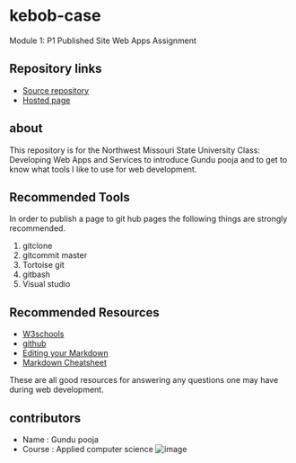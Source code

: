 # kebob-case
  Module 1: P1 Published Site Web Apps Assignment

## Repository links
- [Source repository](https://github.com/GUNDUPOOJA/kebob-case)
- [Hosted page](https://github.com/GUNDUPOOJA/kebob-case/edit/master/README.md)

## about
This repository is for the Northwest Missouri State University Class: Developing Web Apps and Services to introduce Gundu pooja and to get to know what tools I like to use for web development.

## Recommended Tools
In order to publish a page to git hub pages the following things are strongly recommended.
1. gitclone
1. gitcommit master
1. Tortoise git
1. gitbash
1. Visual studio



## Recommended Resources
- [W3schools](https://www.w3schools.com)
- [github](https://github.com)
- [Editing your Markdown](https://guides.github.com/features/mastering-markdown/)
- [Markdown Cheatsheet](https://github.com/adam-p/markdown-here/wiki/Markdown-Cheatsheet)

 These are all good resources for answering any questions one may have during web development.

## contributors
- Name : Gundu pooja
- Course : Applied computer science
![image](https://imgc.allpostersimages.com/img/print/u-g-F5ECKU0.jpg?w=550&h=550&p=0)






